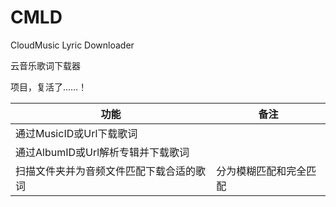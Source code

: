 # CMLD

CloudMusic Lyric Downloader

云音乐歌词下载器

项目，复活了……！

功能 | 备注
------- | ---
通过MusicID或Url下载歌词 | 
通过AlbumID或Url解析专辑并下载歌词 |
扫描文件夹并为音频文件匹配下载合适的歌词 | 分为模糊匹配和完全匹配
